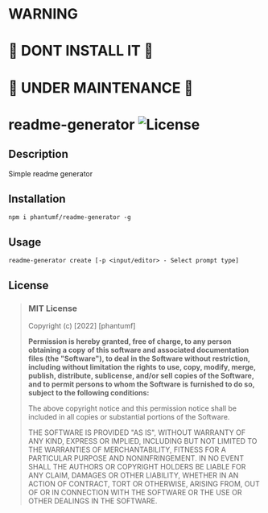 # WARNING
# 🚧 DONT INSTALL IT 🚧
# 🚧 UNDER MAINTENANCE 🚧


# readme-generator ![License](https://img.shields.io/badge/license-MIT-brightgreen)


## Description
Simple readme generator

## Installation

```
npm i phantumf/readme-generator -g
```

## Usage

```
readme-generator create [-p <input/editor> - Select prompt type]
```

## License

> ### MIT License
> 
> Copyright (c) [2022] [phantumf]
> 
> __Permission is hereby granted, free of charge, to any person obtaining a copy__
> __of this software and associated documentation files (the "Software"), to deal__
> __in the Software without restriction, including without limitation the rights__
> __to use, copy, modify, merge, publish, distribute, sublicense, and/or sell__
> __copies of the Software, and to permit persons to whom the Software is__
> __furnished to do so, subject to the following conditions:__
> 
> The above copyright notice and this permission notice shall be included in all
> copies or substantial portions of the Software.
> 
> THE SOFTWARE IS PROVIDED "AS IS", WITHOUT WARRANTY OF ANY KIND, EXPRESS OR
> IMPLIED, INCLUDING BUT NOT LIMITED TO THE WARRANTIES OF MERCHANTABILITY,
> FITNESS FOR A PARTICULAR PURPOSE AND NONINFRINGEMENT. IN NO EVENT SHALL THE
> AUTHORS OR COPYRIGHT HOLDERS BE LIABLE FOR ANY CLAIM, DAMAGES OR OTHER
> LIABILITY, WHETHER IN AN ACTION OF CONTRACT, TORT OR OTHERWISE, ARISING FROM,
> OUT OF OR IN CONNECTION WITH THE SOFTWARE OR THE USE OR OTHER DEALINGS IN THE
> SOFTWARE.